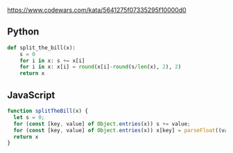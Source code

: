 https://www.codewars.com/kata/5641275f07335295f10000d0

## Python
```python
def split_the_bill(x):
    s = 0
    for i in x: s += x[i]
    for i in x: x[i] = round(x[i]-round(s/len(x), 2), 2)
    return x
```

## JavaScript
```js
function splitTheBill(x) {
  let s = 0;
  for (const [key, value] of Object.entries(x)) s += value;
  for (const [key, value] of Object.entries(x)) x[key] = parseFloat((value - (s/Object.keys(x).length)).toFixed(2));
  return x
}
```